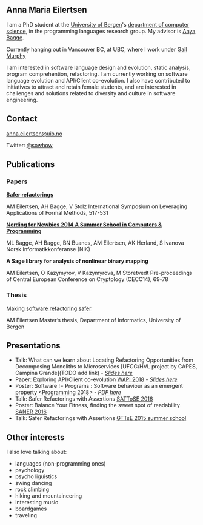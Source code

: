 ## Anna Maria Eilertsen

I am a PhD student at the [University of Bergen](http://www.uib.no/en)'s [department of computer science](http://www.uib.no/en/ii), in the programming languages research group. My advisor is [Anya Bagge](https://www.ii.uib.no/~anya/).

Currently hanging out in Vancouver BC, at UBC, where I work under [Gail Murphy](https://www.cs.ubc.ca/people/gail-murphy)

I am interested in software language design and evolution, static analysis, program comprehention, refactoring. I am currently working on software language evolution and API/Client co-evolution. I also have contributed to initiatives to attract and retain female students, and are interested in challenges and solutions related to diversity and culture in software engineering. 

## Contact
anna.eilertsen@uib.no

Twitter: [@sowhow](https://twitter.com/Sowhow)

## Publications

### Papers
[**Safer refactorings**](https://link.springer.com/chapter/10.1007/978-3-319-47166-2_36)

AM Eilertsen, AH Bagge, V Stolz
International Symposium on Leveraging Applications of Formal Methods, 517-531

[**Nerding for Newbies 2014 A Summer School in Computers & Programming**](http://www.ii.uib.no/~anya/papers/bagge-bagge-etal-nik14-nerding.pdf)

ML Bagge, AH Bagge, BN Buanes, AM Eilertsen, AK Herland, S Ivanova
Norsk Informatikkonferanse (NIK)

**A Sage library for analysis of nonlinear binary mapping**

AM Eilertsen, O Kazymyrov, V Kazymyrova, M Storetvedt
Pre-proceedings of Central European Conference on Cryptology (CECC14), 69-78

### Thesis
[Making software refactoring safer](http://www.uib.no/sites/w3.uib.no/files/attachments/main.pdf)

AM Eilertsen
Master’s thesis, Department of Informatics, University of Bergen

## Presentations
* Talk: What can we learn about Locating Refactoring Opportunities from Decomposing Monoliths to Microservices [UFCG/HVL project by CAPES, Campina Grande](TODO add link) - [*Slides here*](https://github.com/annaei/annaei.github.io/blob/master/Refactoring-talk-campina.pdf)
* Paper: Exploring API/Client co-evolution [WAPI 2018](https://w-api.github.io/) - [*Slides here*](https://github.com/annaei/annaei.github.io/blob/master/API%20CO-EVO%20WAPI-print.pdf)
* Poster: Software != Programs : Software behaviour as an emergent property [<Programming 2018>](https://2018.programming-conference.org/track/programming-2018-Posters) - [*PDF here*](https://github.com/annaei/annaei.github.io/blob/master/poster-p18.jpg)
* Talk: Safer Refactorings with Assertions [SATToSE 2016](http://sattose.org/2016)
* Poster: Balance Your Fitness, finding the sweet spot of readability [SANER 2016](http://saner.inf.usi.ch/index.php)
* Talk: Safer Refactorings with Assertions [GTTsE 2015 summer school](http://gttse.wikidot.com/2015:welcome) 

## Other interests
I also love talking about: 

* languages (non-programming ones)
* psychology
* psycho liguistics
* swing dancing
* rock climbing
* hiking and mountaineering
* interesting music
* boardgames
* traveling 

